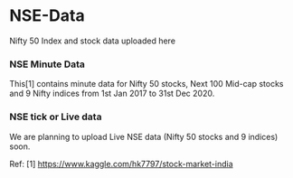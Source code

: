 # NSE-Data
  Nifty 50 Index and stock data uploaded here

### NSE Minute Data
  This[1] contains minute data for Nifty 50 stocks, Next 100 Mid-cap stocks and 
  9 Nifty indices from 1st Jan 2017 to 31st Dec 2020. 

### NSE tick or Live data
  We are planning to upload Live NSE data (Nifty 50 stocks and 9 indices) soon. 


Ref: [1] https://www.kaggle.com/hk7797/stock-market-india
